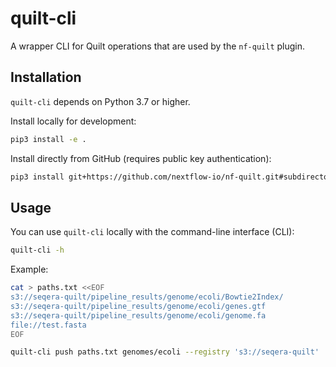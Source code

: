 # quilt-cli

A wrapper CLI for Quilt operations that are used by the `nf-quilt` plugin.

## Installation

`quilt-cli` depends on Python 3.7 or higher.

Install locally for development:
```bash
pip3 install -e .
```

Install directly from GitHub (requires public key authentication):
```bash
pip3 install git+https://github.com/nextflow-io/nf-quilt.git#subdirectory=quilt-cli
```

## Usage

You can use `quilt-cli` locally with the command-line interface (CLI):
```bash
quilt-cli -h
```

Example:
```bash
cat > paths.txt <<EOF
s3://seqera-quilt/pipeline_results/genome/ecoli/Bowtie2Index/
s3://seqera-quilt/pipeline_results/genome/ecoli/genes.gtf
s3://seqera-quilt/pipeline_results/genome/ecoli/genome.fa
file://test.fasta
EOF

quilt-cli push paths.txt genomes/ecoli --registry 's3://seqera-quilt' 
```
